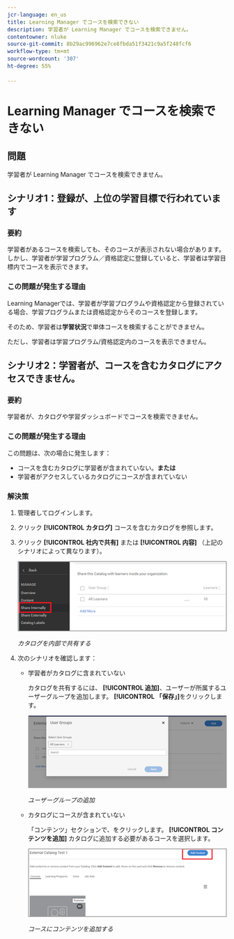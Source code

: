 ```yaml
---
jcr-language: en_us
title: Learning Manager でコースを検索できない
description: 学習者が Learning Manager でコースを検索できません。
contentowner: nluke
source-git-commit: 8b29ac996962e7ce8fbda51f3421c9a5f248fcf6
workflow-type: tm+mt
source-wordcount: '307'
ht-degree: 55%

---
```




# Learning Manager でコースを検索できない

## 問題

学習者が Learning Manager でコースを検索できません。

## シナリオ1：登録が、上位の学習目標で行われています

### 要約

学習者があるコースを検索しても、そのコースが表示されない場合があります。 しかし、学習者が学習プログラム／資格認定に登録していると、学習者は学習目標内でコースを表示できます。

### この問題が発生する理由

Learning Managerでは、学習者が学習プログラムや資格認定から登録されている場合、学習プログラムまたは資格認定からそのコースを登録します。

そのため、学習者は&#x200B;**学習状況**&#x200B;で単体コースを検索することができません。

ただし、学習者は学習プログラム/資格認定内のコースを表示できません。

## シナリオ2：学習者が、コースを含むカタログにアクセスできません。

### 要約

学習者が、カタログや学習ダッシュボードでコースを検索できません。

### この問題が発生する理由

この問題は、次の場合に発生します：

* コースを含むカタログに学習者が含まれていない。**または**
* 学習者がアクセスしているカタログにコースが含まれていない

### 解決策

1. 管理者してログインします。

1. クリック **[!UICONTROL カタログ]** コースを含むカタログを参照します。
1. クリック **[!UICONTROL 社内で共有]** または **[!UICONTROL 内容]** （上記のシナリオによって異なります）。

   ![](assets/cp-share-internally.png)

   *カタログを内部で共有する*

1. 次のシナリオを確認します：

   * 学習者がカタログに含まれていない

     カタログを共有するには、 **[!UICONTROL 追加]**、ユーザーが所属するユーザーグループを追加します。 **[!UICONTROL 「保存」]**&#x200B;をクリックします。

     ![](assets/cp-add-user-group.png)

     *ユーザーグループの追加*

   * カタログにコースが含まれていない

     「コンテンツ」セクションで、をクリックします。 **[!UICONTROL コンテンツを追加]** カタログに追加する必要があるコースを選択します。

     ![](assets/cp-add-content.png)

     *コースにコンテンツを追加する*
